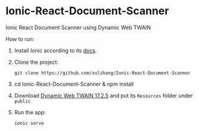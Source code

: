 # Ionic-React-Document-Scanner

Ionic React Document Scanner using Dynamic Web TWAIN

How to run:

1. Install Ionic according to its [docs](https://ionicframework.com/docs/intro/cli).
2. Clone the project: 

   ```
   git clone https://github.com/xulihang/Ionic-React-Document-Scanner
   ```
   
3. cd Ionic-React-Document-Scanner & npm install
4. Download [Dynamic Web TWAIN 17.2.5](https://www.dynamsoft.com/web-twain/downloads/) and put its `Resources` folder under `public`
4. Run the app:

   ```
   ionic serve
   ```